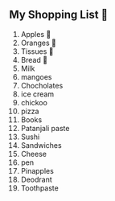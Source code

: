 ## My Shopping List 🛒

1. Apples 🍎
2. Oranges 🍊
3. Tissues 🚽
4. Bread 🍞
5. Milk
6. mangoes
7. Chocholates
8. ice cream
9. chickoo
10. pizza
11. Books
12. Patanjali paste
13. Sushi
14. Sandwiches
15. Cheese
16. pen
17. Pinapples
18. Deodrant
19. Toothpaste

